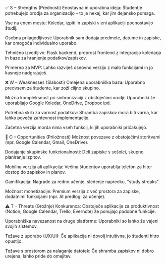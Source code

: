 ✅ S – Strengths (Prednosti)
Enostavna in uporabna ideja: Študentje potrebujejo orodja za organizacijo – to je nekaj, kar jim dejansko pomaga.

Vse na enem mestu: Koledar, izpiti in zapiski v eni aplikaciji poenostavijo študij.

Osebna prilagodljivost: Uporabnik sam dodaja predmete, datume in zapiske, kar omogoča individualno uporabo.

Tehnično izvedljivo: Flask backend, preprost frontend z integracijo koledarja in baze za hranjenje podatkov/zapiskov.

Primerno za MVP: Lahko razviješ osnovno verzijo z malo funkcijami in jo kasneje nadgrajuješ.

❌ W – Weaknesses (Slabosti)
Omejena uporabniška baza: Uporabno predvsem za študente, kar zoži ciljno skupino.

Možna kompleksnost pri sinhronizaciji z obstoječimi orodji: Uporabniki že uporabljajo Google Koledar, OneDrive, Dropbox ipd.

Potrebna skrb za varnost podatkov: Shramba zapiskov mora biti varna, kar lahko poveča zahtevnost implementacije.

Začetna verzija morda nima vseh funkcij, ki jih uporabniki pričakujejo.

🌱 O – Opportunities (Priložnosti)
Možnost povezave z obstoječimi storitvami (npr. Google Calendar, Gmail, OneDrive).

Dodajanje skupinske funkcionalnosti: Deli zapiske s sošolci, skupno planiranje izpitov.

Mobilna verzija ali aplikacija: Večina študentov uporablja telefon za hiter dostop do zapiskov in planov.

Gamifikacija: Nagrade za redno učenje, sledenje napredku, "study streaks".

Možnost monetizacije: Premium verzija z več prostora za zapiske, dodatnimi funkcijami (npr. AI predlogi za učenje).

⚠️ T – Threats (Grožnje)
Konkurenca: Obstoječe aplikacije za produktivnost (Notion, Google Calendar, Trello, Evernote) že ponujajo podobne funkcije.

Uporabniška navezanost na druge platforme: Uporabniki so lahko že vajeni svojih sistemov.

Težave z uporabo (UX/UI): Če aplikacija ni dovolj intuitivna, jo študenti hitro opustijo.

Težave s prostorom za nalaganje datotek: Če shramba zapiskov ni dobro urejena, lahko pride do omejitev.
